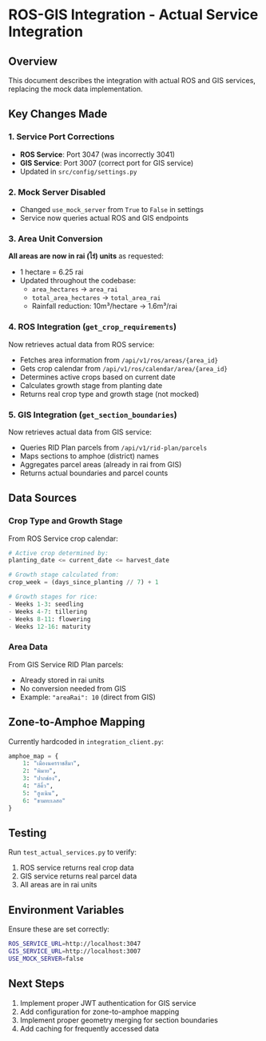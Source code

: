 # ROS-GIS Integration - Actual Service Integration

## Overview
This document describes the integration with actual ROS and GIS services, replacing the mock data implementation.

## Key Changes Made

### 1. Service Port Corrections
- **ROS Service**: Port 3047 (was incorrectly 3041)
- **GIS Service**: Port 3007 (correct port for GIS service)
- Updated in `src/config/settings.py`

### 2. Mock Server Disabled
- Changed `use_mock_server` from `True` to `False` in settings
- Service now queries actual ROS and GIS endpoints

### 3. Area Unit Conversion
**All areas are now in rai (ไร่) units** as requested:
- 1 hectare = 6.25 rai
- Updated throughout the codebase:
  - `area_hectares` → `area_rai`
  - `total_area_hectares` → `total_area_rai`
  - Rainfall reduction: 10m³/hectare → 1.6m³/rai

### 4. ROS Integration (`get_crop_requirements`)
Now retrieves actual data from ROS service:
- Fetches area information from `/api/v1/ros/areas/{area_id}`
- Gets crop calendar from `/api/v1/ros/calendar/area/{area_id}`
- Determines active crops based on current date
- Calculates growth stage from planting date
- Returns real crop type and growth stage (not mocked)

### 5. GIS Integration (`get_section_boundaries`)
Now retrieves actual data from GIS service:
- Queries RID Plan parcels from `/api/v1/rid-plan/parcels`
- Maps sections to amphoe (district) names
- Aggregates parcel areas (already in rai from GIS)
- Returns actual boundaries and parcel counts

## Data Sources

### Crop Type and Growth Stage
From ROS Service crop calendar:
```python
# Active crop determined by:
planting_date <= current_date <= harvest_date

# Growth stage calculated from:
crop_week = (days_since_planting // 7) + 1

# Growth stages for rice:
- Weeks 1-3: seedling
- Weeks 4-7: tillering
- Weeks 8-11: flowering
- Weeks 12-16: maturity
```

### Area Data
From GIS Service RID Plan parcels:
- Already stored in rai units
- No conversion needed from GIS
- Example: `"areaRai": 10` (direct from GIS)

## Zone-to-Amphoe Mapping
Currently hardcoded in `integration_client.py`:
```python
amphoe_map = {
    1: "เมืองนครราชสีมา",
    2: "พิมาย",
    3: "ปากช่อง",
    4: "สีคิ้ว",
    5: "สูงเนิน",
    6: "ขามทะเลสอ"
}
```

## Testing
Run `test_actual_services.py` to verify:
1. ROS service returns real crop data
2. GIS service returns real parcel data
3. All areas are in rai units

## Environment Variables
Ensure these are set correctly:
```bash
ROS_SERVICE_URL=http://localhost:3047
GIS_SERVICE_URL=http://localhost:3007
USE_MOCK_SERVER=false
```

## Next Steps
1. Implement proper JWT authentication for GIS service
2. Add configuration for zone-to-amphoe mapping
3. Implement proper geometry merging for section boundaries
4. Add caching for frequently accessed data